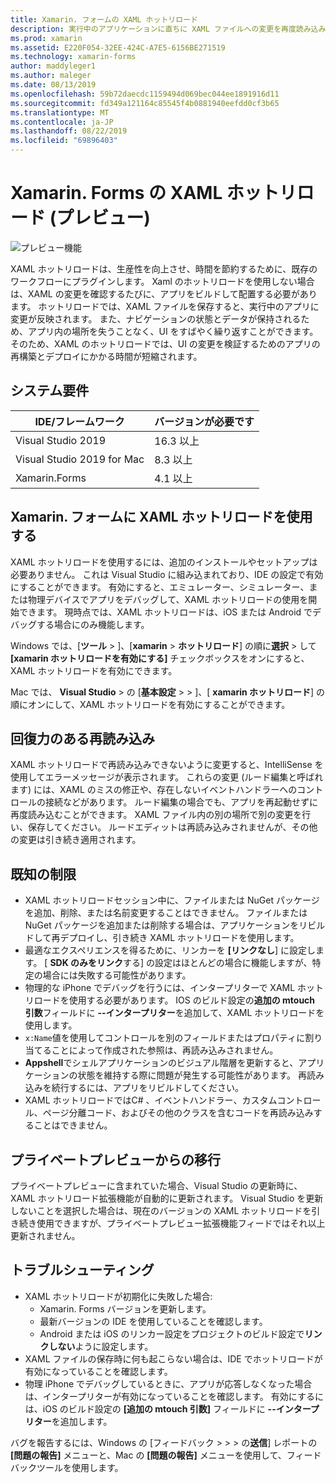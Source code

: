 ```yaml
---
title: Xamarin. フォームの XAML ホットリロード
description: 実行中のアプリケーションに直ちに XAML ファイルへの変更を再度読み込みます。そのため、XAML を変更するたびに Xamarin. Forms プロジェクトをビルドする必要はありません。
ms.prod: xamarin
ms.assetid: E220F054-32EE-424C-A7E5-6156BE271519
ms.technology: xamarin-forms
author: maddyleger1
ms.author: maleger
ms.date: 08/13/2019
ms.openlocfilehash: 59b72daecdc1159494d069bec044ee1891916d11
ms.sourcegitcommit: fd349a121164c85545f4b0881940eefdd0cf3b65
ms.translationtype: MT
ms.contentlocale: ja-JP
ms.lasthandoff: 08/22/2019
ms.locfileid: "69896403"
---
```

# <a name="xaml-hot-reload-for-xamarinforms-preview"></a>Xamarin. Forms の XAML ホットリロード (プレビュー)

![プレビュー機能](~/media/shared/preview.png)

XAML ホットリロードは、生産性を向上させ、時間を節約するために、既存のワークフローにプラグインします。 Xaml のホットリロードを使用しない場合は、XAML の変更を確認するたびに、アプリをビルドして配置する必要があります。 ホットリロードでは、XAML ファイルを保存すると、実行中のアプリに変更が反映されます。 また、ナビゲーションの状態とデータが保持されるため、アプリ内の場所を失うことなく、UI をすばやく繰り返すことができます。 そのため、XAML のホットリロードでは、UI の変更を検証するためのアプリの再構築とデプロイにかかる時間が短縮されます。

## <a name="system-requirements"></a>システム要件

| IDE/フレームワーク | バージョンが必要です |
|------|------------------|
|Visual Studio 2019 | 16.3 以上
Visual Studio 2019 for Mac | 8.3 以上
Xamarin.Forms | 4.1 以上

## <a name="use-xaml-hot-reload-for-xamarinforms"></a>Xamarin. フォームに XAML ホットリロードを使用する

XAML ホットリロードを使用するには、追加のインストールやセットアップは必要ありません。 これは Visual Studio に組み込まれており、IDE の設定で有効にすることができます。 有効にすると、エミュレーター、シミュレーター、または物理デバイスでアプリをデバッグして、XAML ホットリロードの使用を開始できます。 現時点では、XAML ホットリロードは、iOS または Android でデバッグする場合にのみ機能します。

Windows では、[**ツール** > ]、[**xamarin** > **ホットリロード**] の順に**選択** > して **[xamarin ホットリロードを有効にする]** チェックボックスをオンにすると、XAML ホットリロードを有効にできます。

Mac では、 **Visual Studio** > の [**基本設定** >  > ]、[ **xamarin ホットリロード**] の順にオンにして、XAML ホットリロードを有効にすることができます。

## <a name="resilient-reloading"></a>回復力のある再読み込み

XAML ホットリロードで再読み込みできないように変更すると、IntelliSense を使用してエラーメッセージが表示されます。 これらの変更 (ルード編集と呼ばれます) には、XAML のミスの修正や、存在しないイベントハンドラーへのコントロールの接続などがあります。 ルード編集の場合でも、アプリを再起動せずに再度読み込むことができます。 XAML ファイル内の別の場所で別の変更を行い、保存してください。 ルードエディットは再読み込みされませんが、その他の変更は引き続き適用されます。

## <a name="known-limitations"></a>既知の制限

- XAML ホットリロードセッション中に、ファイルまたは NuGet パッケージを追加、削除、または名前変更することはできません。 ファイルまたは NuGet パッケージを追加または削除する場合は、アプリケーションをリビルドして再デプロイし、引き続き XAML ホットリロードを使用します。
- 最適なエクスペリエンスを得るために、リンカーを **[リンクなし**] に設定します。 [ **SDK のみをリンク**する] の設定はほとんどの場合に機能しますが、特定の場合には失敗する可能性があります。
- 物理的な iPhone でデバッグを行うには、インタープリターで XAML ホットリロードを使用する必要があります。 IOS のビルド設定の**追加の mtouch 引数**フィールドに **--インタープリター**を追加して、XAML ホットリロードを使用します。
- `x:Name`値を使用してコントロールを別のフィールドまたはプロパティに割り当てることによって作成された参照は、再読み込みされません。
- **Appshell**でシェルアプリケーションのビジュアル階層を更新すると、アプリケーションの状態を維持する際に問題が発生する可能性があります。 再読み込みを続行するには、アプリをリビルドしてください。
- XAML ホットリロードではC# 、イベントハンドラー、カスタムコントロール、ページ分離コード、およびその他のクラスを含むコードを再読み込みすることはできません。

## <a name="migrate-from-the-private-preview"></a>プライベートプレビューからの移行

プライベートプレビューに含まれていた場合、Visual Studio の更新時に、XAML ホットリロード拡張機能が自動的に更新されます。 Visual Studio を更新しないことを選択した場合は、現在のバージョンの XAML ホットリロードを引き続き使用できますが、プライベートプレビュー拡張機能フィードではそれ以上更新されません。

## <a name="troubleshooting"></a>トラブルシューティング

- XAML ホットリロードが初期化に失敗した場合:
  - Xamarin. Forms バージョンを更新します。
  - 最新バージョンの IDE を使用していることを確認します。
  - Android または iOS のリンカー設定をプロジェクトのビルド設定で**リンクしない**ように設定します。
- XAML ファイルの保存時に何も起こらない場合は、IDE でホットリロードが有効になっていることを確認します。
- 物理 iPhone でデバッグしているときに、アプリが応答しなくなった場合は、インタープリターが有効になっていることを確認します。 有効にするには、iOS のビルド設定の **[追加の mtouch 引数]** フィールドに **--インタープリター**を追加します。

バグを報告するには、Windows の [フィードバック >  >  > の**送信**] レポートの **[問題の報告]** メニューと、Mac の **[問題の報告]** メニューを使用して、フィードバックツールを使用します。
